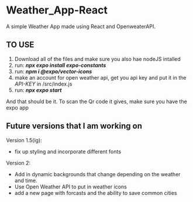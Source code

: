 # Weather_App-React

A simple Weather App made using React and OpenweaterAPI.

## TO USE

1. Download all of the files and make sure you also hae nodeJS intalled
2. run: ***npx expo install expo-constants***
3. run: ***npm i @expo/vector-icons***
4. make an account for open weather api, get you api key and put it in the *API-KEY* in /src/index.js
5. run: ***npx expo start***

And that should be it. To scan the Qr code it gives, make sure you have the expo app

## Future versions that I am working on

Version 1.5(ig): 
  - fix up styling and incorporate different fonts

Version 2: 
  - Add in dynamic backgrounds that change depending on the weather and time.
  - Use Open Weather API to put in weather icons
  - add a new page with forcasts and the ability to save common cities
